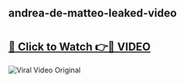 ## andrea-de-matteo-leaked-video 

# <h2><a href="http://freeplayer.one?title=andrea-de-matteo-leaked-video&ref=21J">🔗 Click to Watch 👉🔴 VIDEO</a></h2>

<a href="http://freeplayer.one?title=andrea-de-matteo-leaked-video&ref=21J" rel="nofollow" data-target="animated-image.originalLink"><img src="https://i.ibb.co.com/xMMVF88/686577567.gif" alt="Viral Video Original" style="max-width: 100%; display: inline-block;" data-target="animated-image.originalImage"></a>

